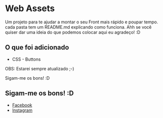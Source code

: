 # Web Assets

Um projeto para te ajudar a montar o seu Front mais rápido e poupar tempo.
cada pasta tem um README.md explicando como funciona. Ahh se você quiser dar uma ideia
do que podemos colocar aqui eu agradeço! :D

## O que foi adicionado

 * CSS - Buttons


OBS: Estarei sempre atualizado ;-)

Sigam-me os bons! :D

## Sigam-me os bons! :D

 * [Facebook](https://www.facebook.com/matheusgomesdev)
 * [Instagram](https://www.instagram.com/matheusgomesbs)